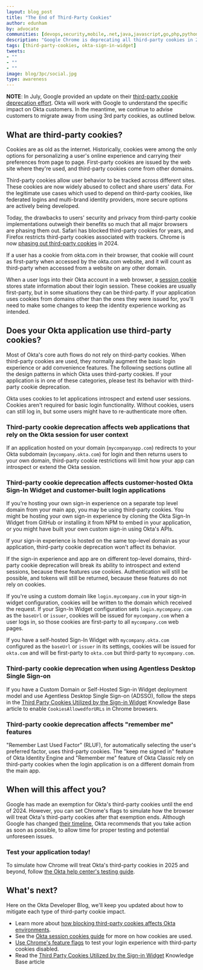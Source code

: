```yaml
---
layout: blog_post
title: "The End of Third-Party Cookies"
author: edunham
by: advocate
communities: [devops,security,mobile,.net,java,javascript,go,php,python,ruby]
description: "Google Chrome is deprecating all third-party cookies in 2024. How will this affect your Okta application, remember me features, and Okta Sign-In Widget?"
tags: [third-party-cookies, okta-sign-in-widget]
tweets:
- ""
- ""
- ""
image: blog/3pc/social.jpg
type: awareness
---
```


**NOTE**: In July, Google provided an update on their [third-party cookie deprecation effort](https://privacysandbox.com/news/privacy-sandbox-update/). Okta will work with Google to understand the specific impact on Okta customers. In the meantime, we continue to advise customers to migrate away from using 3rd party cookies, as outlined below.


## What are third-party cookies?

Cookies are as old as the internet. Historically, cookies were among the only options for personalizing a user's online experience and carrying their preferences from page to page. First-party cookies are issued by the web site where they're used, and third-party cookies come from other domains. 

Third-party cookies allow user behavior to be tracked across different sites. These cookies are now widely abused to collect and share users' data. For the legitimate use cases which used to depend on third-party cookies, like federated logins and multi-brand identity providers, more secure options are actively being developed. 

Today, the drawbacks to users' security and privacy from third-party cookie implementations outweigh their benefits so much that all major browsers are phasing them out. Safari has blocked third-party cookies for years, and Firefox restricts third-party cookies associated with trackers. Chrome is now [phasing out third-party cookies](https://developers.google.com/privacy-sandbox/3pcd) in 2024. 

If a user has a cookie from okta.com in their browser, that cookie will count as first-party when accessed by the okta.com website, and it will count as third-party when accessed from a website on any other domain.

When a user logs into their Okta account in a web browser, a [session cookie](https://developer.okta.com/docs/guides/session-cookie/main/#about-okta-session-cookies) stores state information about their login session. These cookies are usually first-party, but in some situations they can be third-party. If your application uses cookies from domains other than the ones they were issued for, you'll need to make some changes to keep the identity experience working as intended. 


## Does your Okta application use third-party cookies? 

Most of Okta's core auth flows do not rely on third-party cookies. When third-party cookies are used, they normally augment the basic login experience or add convenience features. The following sections outline all the design patterns in which Okta uses third-party cookies. If your application is in one of these categories, please test its behavior with third-party cookie deprecation. 

Okta uses cookies to let applications introspect and extend user sessions. Cookies aren't required for basic login functionality. Without cookies, users can still log in, but some users might have to re-authenticate more often.

### Third-party cookie deprecation affects web applications that rely on the Okta session for user context

If an application hosted on your domain (`mycompanyapp.com`) redirects to your Okta subdomain (`mycompany.okta.com`) for login and then returns users to your own domain, third-party cookie restrictions will limit how your app can introspect or extend the Okta session. 

### Third-party cookie deprecation affects customer-hosted Okta Sign-In Widget and customer-built login applications

If you're hosting your own sign-in experience on a separate top level domain from your main app, you may be using third-party cookies. You might be hosting your own sign-in experience by cloning the Okta Sign-In Widget from GitHub or installing it from NPM to embed in your application, or you might have built your own custom sign-in using Okta's APIs. 

If your sign-in experience is hosted on the same top-level domain as your application, third-party cookie deprecation won't affect its behavior. 

If the sign-in experience and app are on different top-level domains, third-party cookie deprecation will break its ability to introspect and extend sessions, because these features use cookies. Authentication will still be possible, and tokens will still be returned, because these features do not rely on cookies. 

If you're using a custom domain like `login.mycompany.com` in your sign-in widget configuration, cookies will be written to the domain which received the request. If your Sign-In Widget configuration sets `login.mycompany.com` as the `baseUrl` or `issuer`, cookies will be issued for `mycompany.com` when a user logs in, so those cookies are first-party to all `mycompany.com` web pages.

If you have a self-hosted Sign-In Widget with `mycompany.okta.com` configured as the `baseUrl` or `issuer` in its settings, cookies will be issued for `okta.com` and will be first-party to `okta.com` but third-party to `mycompany.com`. 


### Third-party cookie deprecation when using Agentless Desktop Single Sign-on

If you have a Custom Domain or Self-Hosted Sign-in Widget deployment model and use Agentless Desktop Single Sign-on (ADSSO), follow the steps in the [Third Party Cookies Utilized by the Sign-in Widget](https://support.okta.com/help/s/article/third-party-cookies-utilized-by-the-sign-in-widget) Knowledge Base article to enable `CookiesAllowedforURLs` in Chrome browsers. 

### Third-party cookie deprecation affects "remember me" features

"Remember Last Used Factor" (RLUF), for automatically selecting the user's preferred factor, uses third-party cookies. The "keep me signed in" feature of Okta Identity Engine and "Remember me" feature of Okta Classic rely on third-party cookies when the login application is on a different domain from the main app.  

## When will this affect you? 

Google has made an exemption for Okta's third-party cookies until the end of 2024. However, you can set Chrome's flags to simulate how the browser will treat Okta's third-party cookies after that exemption ends. Although Google has changed [their timeline](https://developers.google.com/privacy-sandbox/3pcd), Okta recommends that you take action as soon as possible, to allow time for proper testing and potential unforeseen issues.

### Test your application today!

To simulate how Chrome will treat Okta's third-party cookies in 2025 and beyond, follow [the Okta help center's testing guide](https://support.okta.com/help/s/article/deprecation-of-3rd-party-cookies-in-google-chrome?language=en_US). 

## What's next? 

Here on the Okta Developer Blog, we'll keep you updated about how to mitigate each type of third-party cookie impact.

* Learn more about [how blocking third-party cookies affects Okta environments](https://support.okta.com/help/s/article/FAQ-How-Blocking-Third-Party-Cookies-Can-Potentially-Impact-Your-Okta-Environment?language=en_US).
* See the [Okta session cookies guide](https://developer.okta.com/docs/guides/session-cookie/main/) for more on how cookies are used.
* [Use Chrome's feature flags](https://support.okta.com/help/s/article/deprecation-of-3rd-party-cookies-in-google-chrome?language=en_US) to test your login experience with third-party cookies disabled.
* Read the [Third Party Cookies Utilized by the Sign-in Widget](https://support.okta.com/help/s/article/third-party-cookies-utilized-by-the-sign-in-widget) Knowledge Base article
